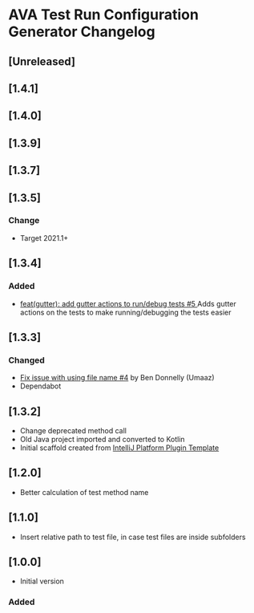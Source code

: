 <!-- Keep a Changelog guide -> https://keepachangelog.com -->

# AVA Test Run Configuration Generator Changelog

## [Unreleased]
## [1.4.1]
## [1.4.0]
## [1.3.9]
## [1.3.7]

## [1.3.5]

### Change

- Target 2021.1+

## [1.3.4]

### Added

- [ feat(gutter): add gutter actions to run/debug tests #5 ](https://github.com/eirikb/AvaJavaScriptTestRunnerRunConfigurationGenerator/pull/5)
  Adds gutter actions on the tests to make running/debugging the tests easier

## [1.3.3]

### Changed

- [Fix issue with using file name #4](https://github.com/eirikb/AvaJavaScriptTestRunnerRunConfigurationGenerator/pull/4)
  by Ben Donnelly (Umaaz)
- Dependabot

## [1.3.2]

- Change deprecated method call
- Old Java project imported and converted to Kotlin
- Initial scaffold created
  from [IntelliJ Platform Plugin Template](https://github.com/JetBrains/intellij-platform-plugin-template)

## [1.2.0]

- Better calculation of test method name

## [1.1.0]

- Insert relative path to test file, in case test files are inside subfolders

## [1.0.0]

- Initial version

### Added

